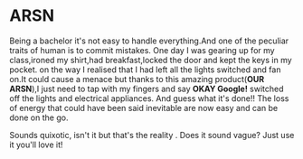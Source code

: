 # ARSN
Being a bachelor it's not easy to handle everything.And one of the peculiar traits of human is to commit mistakes.
One day I was gearing up for my class,ironed my shirt,had breakfast,locked the door and kept the keys in my pocket.
on the way I realised that I had left all the lights switched and fan on.It could cause a menace but thanks to this amazing product(**OUR ARSN**),I just need to tap with my fingers and say **OKAY Google!** switched  off the lights and electrical appliances. And guess what it's done!! The loss of energy that could have been said inevitable are now easy and can be done on the go.

Sounds quixotic, isn't it but that's the reality . Does it sound vague? Just use it you'll love it!


